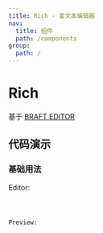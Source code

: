 ```yaml
---
title: Rich - 富文本编辑器
nav:
  title: 组件
  path: /components
group:
  path: /
---
```

# Rich

基于 [BRAFT EDITOR](https://braft.margox.cn/demos/basic)


## 代码演示

### 基础用法

Editor:

<code src="./demos/Editor.tsx"  background="#f0f2f5" />

Preview:

<code src="./demos/Preview.tsx"  background="#f0f2f5" />
